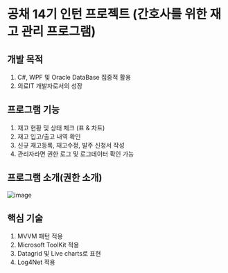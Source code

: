 # 공채 14기 인턴 프로젝트 (간호사를 위한 재고 관리 프로그램)

## 개발 목적
1. C#, WPF 및 Oracle DataBase 집중적 활용
2. 의료IT 개발자로서의 성장

## 프로그램 기능
1. 재고 현황 및 상태 체크 (표 & 차트)
2. 재고 입고/출고 내역 확인
3. 신규 재고등록, 재고수정, 발주 신청서 작성
4. 관리자라면 권한 로그 및 로그데이터 확인 가능 


## 프로그램 소개(권한 소개)
![image](https://user-images.githubusercontent.com/55873546/149647205-f9acb0a4-80b3-412a-886d-eae0fd39f5ac.png)

## 핵심 기술
1. MVVM 패턴 적용
2. Microsoft ToolKit 적용
3. Datagrid 및 Live charts로 표현
4. Log4Net 적용

